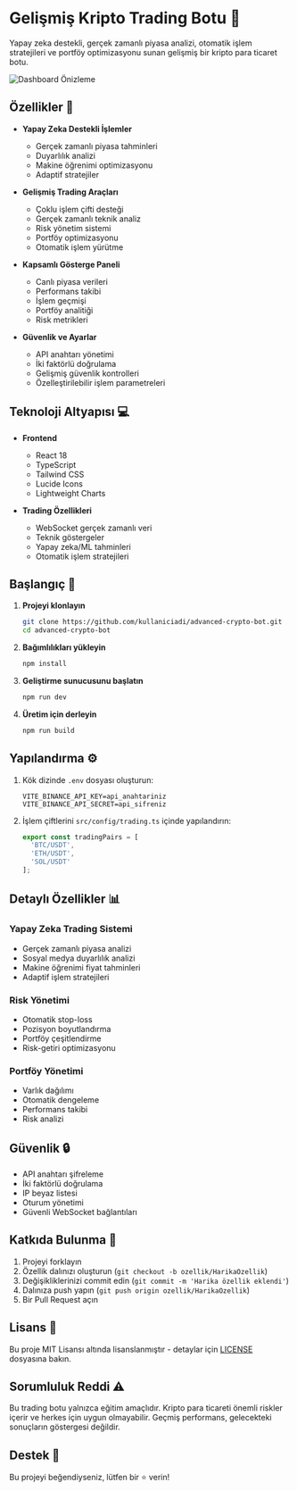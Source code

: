 # Gelişmiş Kripto Trading Botu 🚀

Yapay zeka destekli, gerçek zamanlı piyasa analizi, otomatik işlem stratejileri ve portföy optimizasyonu sunan gelişmiş bir kripto para ticaret botu.

![Dashboard Önizleme](https://images.unsplash.com/photo-1640340434855-6084b1f4901c?auto=format&fit=crop&q=80&w=1200)

## Özellikler 🌟

- **Yapay Zeka Destekli İşlemler**
  - Gerçek zamanlı piyasa tahminleri
  - Duyarlılık analizi
  - Makine öğrenimi optimizasyonu
  - Adaptif stratejiler

- **Gelişmiş Trading Araçları**
  - Çoklu işlem çifti desteği
  - Gerçek zamanlı teknik analiz
  - Risk yönetim sistemi
  - Portföy optimizasyonu
  - Otomatik işlem yürütme

- **Kapsamlı Gösterge Paneli**
  - Canlı piyasa verileri
  - Performans takibi
  - İşlem geçmişi
  - Portföy analitiği
  - Risk metrikleri

- **Güvenlik ve Ayarlar**
  - API anahtarı yönetimi
  - İki faktörlü doğrulama
  - Gelişmiş güvenlik kontrolleri
  - Özelleştirilebilir işlem parametreleri

## Teknoloji Altyapısı 💻

- **Frontend**
  - React 18
  - TypeScript
  - Tailwind CSS
  - Lucide Icons
  - Lightweight Charts

- **Trading Özellikleri**
  - WebSocket gerçek zamanlı veri
  - Teknik göstergeler
  - Yapay zeka/ML tahminleri
  - Otomatik işlem stratejileri

## Başlangıç 🚀

1. **Projeyi klonlayın**
   ```bash
   git clone https://github.com/kullaniciadi/advanced-crypto-bot.git
   cd advanced-crypto-bot
   ```

2. **Bağımlılıkları yükleyin**
   ```bash
   npm install
   ```

3. **Geliştirme sunucusunu başlatın**
   ```bash
   npm run dev
   ```

4. **Üretim için derleyin**
   ```bash
   npm run build
   ```

## Yapılandırma ⚙️

1. Kök dizinde `.env` dosyası oluşturun:
   ```env
   VITE_BINANCE_API_KEY=api_anahtariniz
   VITE_BINANCE_API_SECRET=api_sifreniz
   ```

2. İşlem çiftlerini `src/config/trading.ts` içinde yapılandırın:
   ```typescript
   export const tradingPairs = [
     'BTC/USDT',
     'ETH/USDT',
     'SOL/USDT'
   ];
   ```

## Detaylı Özellikler 📊

### Yapay Zeka Trading Sistemi
- Gerçek zamanlı piyasa analizi
- Sosyal medya duyarlılık analizi
- Makine öğrenimi fiyat tahminleri
- Adaptif işlem stratejileri

### Risk Yönetimi
- Otomatik stop-loss
- Pozisyon boyutlandırma
- Portföy çeşitlendirme
- Risk-getiri optimizasyonu

### Portföy Yönetimi
- Varlık dağılımı
- Otomatik dengeleme
- Performans takibi
- Risk analizi

## Güvenlik 🔒

- API anahtarı şifreleme
- İki faktörlü doğrulama
- IP beyaz listesi
- Oturum yönetimi
- Güvenli WebSocket bağlantıları

## Katkıda Bulunma 🤝

1. Projeyi forklayın
2. Özellik dalınızı oluşturun (`git checkout -b ozellik/HarikaOzellik`)
3. Değişikliklerinizi commit edin (`git commit -m 'Harika özellik eklendi'`)
4. Dalınıza push yapın (`git push origin ozellik/HarikaOzellik`)
5. Bir Pull Request açın

## Lisans 📝

Bu proje MIT Lisansı altında lisanslanmıştır - detaylar için [LICENSE](LICENSE) dosyasına bakın.

## Sorumluluk Reddi ⚠️

Bu trading botu yalnızca eğitim amaçlıdır. Kripto para ticareti önemli riskler içerir ve herkes için uygun olmayabilir. Geçmiş performans, gelecekteki sonuçların göstergesi değildir.

## Destek 💪

Bu projeyi beğendiyseniz, lütfen bir ⭐️ verin!